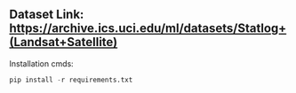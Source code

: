 ## Dataset Link: https://archive.ics.uci.edu/ml/datasets/Statlog+(Landsat+Satellite)

Installation cmds:
```python
pip install -r requirements.txt
```
